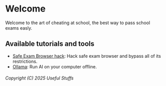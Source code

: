 # Welcome
Welcome to the art of cheating at school, the best way to pass school exams easly.

## Available tutorials and tools
- [Safe Exam Browser hack](https://github.com/school-cheating/SEBPatch/wiki/Instructions): Hack safe exam browser and bypass all of its restrictions.
- [Ollama](https://school-cheating.github.io/ollama): Run AI on your computer offline.

###### Copyright (C) 2025 Useful Stuffs
